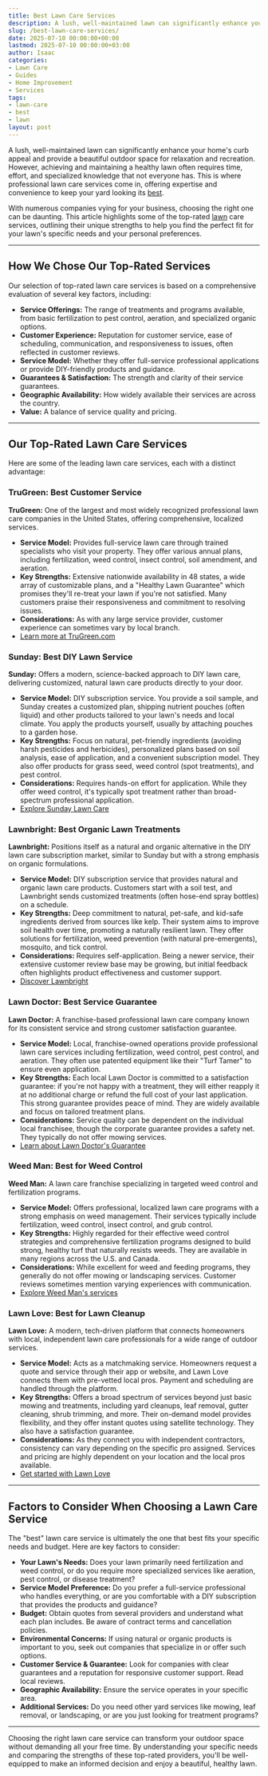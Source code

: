 ```yaml
---
title: Best Lawn Care Services
description: A lush, well-maintained lawn can significantly enhance your home's curb appeal and provide a beautiful outdoor space for relaxation and recreation.
slug: /best-lawn-care-services/
date: 2025-07-10 00:00:00+00:00
lastmod: 2025-07-10 00:00:00+03:00
author: Isaac
categories:
- Lawn Care
- Guides
- Home Improvement
- Services
tags:
- lawn-care
- best
- lawn
layout: post
---
```

A lush, well-maintained lawn can significantly enhance your home's curb appeal and provide a beautiful outdoor space for relaxation and recreation. However, achieving and maintaining a healthy lawn often requires time, effort, and specialized knowledge that not everyone has. This is where professional lawn care services come in, offering expertise and convenience to keep your yard looking its [best](https://pestpolicy.com/best-lawn-care-fertilizer-service/).

With numerous companies vying for your business, choosing the right one can be daunting. This article highlights some of the top-rated [lawn](https://pestpolicy.com/best-lawn-care-service-for-dogs/) care services, outlining their unique strengths to help you find the perfect fit for your lawn's specific needs and your personal preferences.

---

## How We Chose Our Top-Rated Services

Our selection of top-rated lawn care services is based on a comprehensive evaluation of several key factors, including:

* **Service Offerings:** The range of treatments and programs available, from basic fertilization to pest control, aeration, and specialized organic options.
* **Customer Experience:** Reputation for customer service, ease of scheduling, communication, and responsiveness to issues, often reflected in customer reviews.
* **Service Model:** Whether they offer full-service professional applications or provide DIY-friendly products and guidance.
* **Guarantees & Satisfaction:** The strength and clarity of their service guarantees.
* **Geographic Availability:** How widely available their services are across the country.
* **Value:** A balance of service quality and pricing.

---

## Our Top-Rated Lawn Care Services

Here are some of the leading lawn care services, each with a distinct advantage:

### TruGreen: Best Customer Service

**TruGreen:** One of the largest and most widely recognized professional lawn care companies in the United States, offering comprehensive, localized services.

* **Service Model:** Provides full-service lawn care through trained specialists who visit your property. They offer various annual plans, including fertilization, weed control, insect control, soil amendment, and aeration.
* **Key Strengths:** Extensive nationwide availability in 48 states, a wide array of customizable plans, and a "Healthy Lawn Guarantee" which promises they'll re-treat your lawn if you're not satisfied. Many customers praise their responsiveness and commitment to resolving issues.
* **Considerations:** As with any large service provider, customer experience can sometimes vary by local branch.
* [Learn more at TruGreen.com](https://www.trugreen.com/)

### Sunday: Best DIY Lawn Service

**Sunday:** Offers a modern, science-backed approach to DIY lawn care, delivering customized, natural lawn care products directly to your door.

* **Service Model:** DIY subscription service. You provide a soil sample, and Sunday creates a customized plan, shipping nutrient pouches (often liquid) and other products tailored to your lawn's needs and local climate. You apply the products yourself, usually by attaching pouches to a garden hose.
* **Key Strengths:** Focus on natural, pet-friendly ingredients (avoiding harsh pesticides and herbicides), personalized plans based on soil analysis, ease of application, and a convenient subscription model. They also offer products for grass seed, weed control (spot treatments), and pest control.
* **Considerations:** Requires hands-on effort for application. While they offer weed control, it's typically spot treatment rather than broad-spectrum professional application.
* [Explore Sunday Lawn Care](https://www.getsunday.com/)

### Lawnbright: Best Organic Lawn Treatments

**Lawnbright:** Positions itself as a natural and organic alternative in the DIY lawn care subscription market, similar to Sunday but with a strong emphasis on organic formulations.

* **Service Model:** DIY subscription service that provides natural and organic lawn care products. Customers start with a soil test, and Lawnbright sends customized treatments (often hose-end spray bottles) on a schedule.
* **Key Strengths:** Deep commitment to natural, pet-safe, and kid-safe ingredients derived from sources like kelp. Their system aims to improve soil health over time, promoting a naturally resilient lawn. They offer solutions for fertilization, weed prevention (with natural pre-emergents), mosquito, and tick control.
* **Considerations:** Requires self-application. Being a newer service, their extensive customer review base may be growing, but initial feedback often highlights product effectiveness and customer support.
* [Discover Lawnbright](https://getlawnbright.com/)

### Lawn Doctor: Best Service Guarantee

**Lawn Doctor:** A franchise-based professional lawn care company known for its consistent service and strong customer satisfaction guarantee.

* **Service Model:** Local, franchise-owned operations provide professional lawn care services including fertilization, weed control, pest control, and aeration. They often use patented equipment like their "Turf Tamer" to ensure even application.
* **Key Strengths:** Each local Lawn Doctor is committed to a satisfaction guarantee: if you're not happy with a treatment, they will either reapply it at no additional charge or refund the full cost of your last application. This strong guarantee provides peace of mind. They are widely available and focus on tailored treatment plans.
* **Considerations:** Service quality can be dependent on the individual local franchisee, though the corporate guarantee provides a safety net. They typically do not offer mowing services.
* [Learn about Lawn Doctor's Guarantee](https://www.lawndoctor.com/our_guarantee/)

### Weed Man: Best for Weed Control

**Weed Man:** A lawn care franchise specializing in targeted weed control and fertilization programs.

* **Service Model:** Offers professional, localized lawn care programs with a strong emphasis on weed management. Their services typically include fertilization, weed control, insect control, and grub control.
* **Key Strengths:** Highly regarded for their effective weed control strategies and comprehensive fertilization programs designed to build strong, healthy turf that naturally resists weeds. They are available in many regions across the U.S. and Canada.
* **Considerations:** While excellent for weed and feeding programs, they generally do not offer mowing or landscaping services. Customer reviews sometimes mention varying experiences with communication.
* [Explore Weed Man's services](https://weedman.com/programs-and-services/lawn-care)

### Lawn Love: Best for Lawn Cleanup

**Lawn Love:** A modern, tech-driven platform that connects homeowners with local, independent lawn care professionals for a wide range of outdoor services.

* **Service Model:** Acts as a matchmaking service. Homeowners request a quote and service through their app or website, and Lawn Love connects them with pre-vetted local pros. Payment and scheduling are handled through the platform.
* **Key Strengths:** Offers a broad spectrum of services beyond just basic mowing and treatments, including yard cleanups, leaf removal, gutter cleaning, shrub trimming, and more. Their on-demand model provides flexibility, and they offer instant quotes using satellite technology. They also have a satisfaction guarantee.
* **Considerations:** As they connect you with independent contractors, consistency can vary depending on the specific pro assigned. Services and pricing are highly dependent on your location and the local pros available.
* [Get started with Lawn Love](https://lawnlove.com/)

---

## Factors to Consider When Choosing a Lawn Care Service

The "best" lawn care service is ultimately the one that best fits your specific needs and budget. Here are key factors to consider:

* **Your Lawn's Needs:** Does your lawn primarily need fertilization and weed control, or do you require more specialized services like aeration, pest control, or disease treatment?
* **Service Model Preference:** Do you prefer a full-service professional who handles everything, or are you comfortable with a DIY subscription that provides the products and guidance?
* **Budget:** Obtain quotes from several providers and understand what each plan includes. Be aware of contract terms and cancellation policies.
* **Environmental Concerns:** If using natural or organic products is important to you, seek out companies that specialize in or offer such options.
* **Customer Service & Guarantee:** Look for companies with clear guarantees and a reputation for responsive customer support. Read local reviews.
* **Geographic Availability:** Ensure the service operates in your specific area.
* **Additional Services:** Do you need other yard services like mowing, leaf removal, or landscaping, or are you just looking for treatment programs?

---

Choosing the right lawn care service can transform your outdoor space without demanding all your free time. By understanding your specific needs and comparing the strengths of these top-rated providers, you'll be well-equipped to make an informed decision and enjoy a beautiful, healthy lawn.

